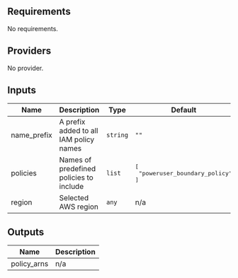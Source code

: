 ## Requirements

No requirements.

## Providers

No provider.

## Inputs

| Name | Description | Type | Default | Required |
|------|-------------|------|---------|:--------:|
| name\_prefix | A prefix added to all IAM policy names | `string` | `""` | no |
| policies | Names of predefined policies to include | `list` | <pre>[<br>  "poweruser_boundary_policy"<br>]</pre> | no |
| region | Selected AWS region | `any` | n/a | yes |

## Outputs

| Name | Description |
|------|-------------|
| policy\_arns | n/a |

